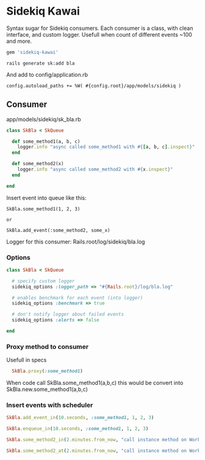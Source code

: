 Sidekiq Kawai
============

Syntax sugar for Sidekiq consumers. Each consumer is a class, with clean interface, and custom logger.
Usefull when count of different events ~100 and more.

``` ruby
gem 'sidekiq-kawai'
```

    rails generate sk:add bla

And add to config/application.rb

    config.autoload_paths += %W( #{config.root}/app/models/sidekiq )

Consumer
--------
app/models/sidekiq/sk_bla.rb

``` ruby
class SkBla < SkQueue

  def some_method1(a, b, c)
    logger.info "async called some_method1 with #{[a, b, c].inspect}"
  end

  def some_method2(x)
    logger.info "async called some_method2 with #{x.inspect}"
  end

end
```

Insert event into queue like this:

    SkBla.some_method1(1, 2, 3)

    or

    SkBla.add_event(:some_method2, some_x)


Logger for this consumer: Rails.root/log/sidekiq/bla.log



### Options

``` ruby
class SkBla < SkQueue

  # specify custom logger
  sidekiq_options :logger_path => "#{Rails.root}/log/bla.log"

  # enables benchmark for each event (into logger)
  sidekiq_options :benchmark => true

  # don't notify logger about failed events
  sidekiq_options :alerts => false

end
```


### Proxy method to consumer
Usefull in specs

``` ruby
  SkBla.proxy(:some_method1)
```

When code call SkBla.some_method1(a,b,c) this would be convert into SkBla.new.some_method1(a,b,c)



### Insert events with scheduler

``` ruby
SkBla.add_event_in(10.seconds, :some_method1, 1, 2, 3)

SkBla.enqueue_in(10.seconds, :some_method1, 1, 2, 3)

SkBla.some_method2_in(2.minutes.from_now, "call instance method on Worker sheduled async")

SkBla.some_method2_at(2.minutes.from_now, "call instance method on Worker sheduled async")
```
